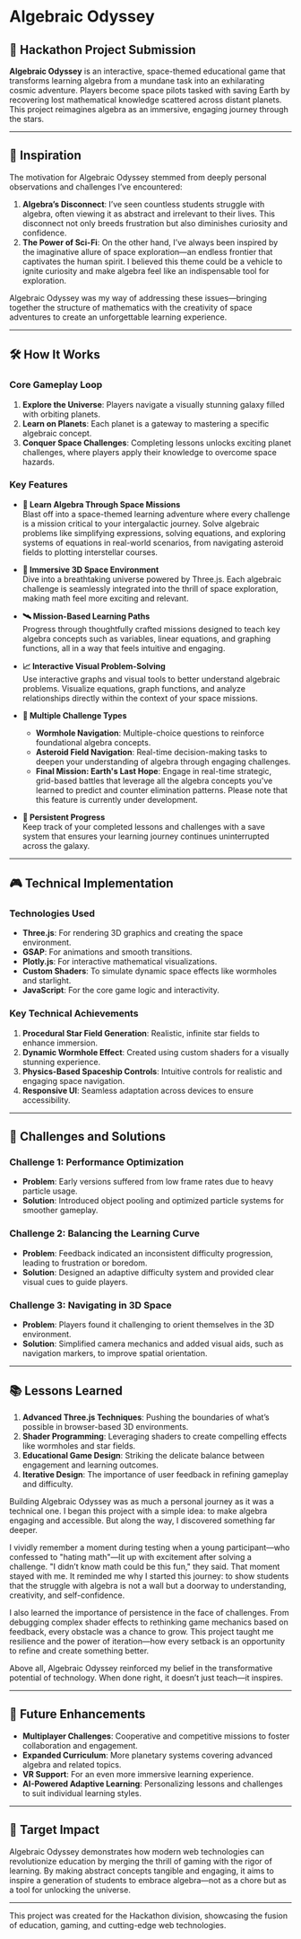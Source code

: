# Algebraic Odyssey

## 🚀 Hackathon Project Submission

**Algebraic Odyssey** is an interactive, space-themed educational game that transforms learning algebra from a mundane task into an exhilarating cosmic adventure. Players become space pilots tasked with saving Earth by recovering lost mathematical knowledge scattered across distant planets. This project reimagines algebra as an immersive, engaging journey through the stars.

---

## 💫 Inspiration

The motivation for Algebraic Odyssey stemmed from deeply personal observations and challenges I’ve encountered:  
1. **Algebra’s Disconnect**: I’ve seen countless students struggle with algebra, often viewing it as abstract and irrelevant to their lives. This disconnect not only breeds frustration but also diminishes curiosity and confidence.  
2. **The Power of Sci-Fi**: On the other hand, I’ve always been inspired by the imaginative allure of space exploration—an endless frontier that captivates the human spirit. I believed this theme could be a vehicle to ignite curiosity and make algebra feel like an indispensable tool for exploration.

Algebraic Odyssey was my way of addressing these issues—bringing together the structure of mathematics with the creativity of space adventures to create an unforgettable learning experience.

---

## 🛠️ How It Works

### Core Gameplay Loop
1. **Explore the Universe**: Players navigate a visually stunning galaxy filled with orbiting planets.
2. **Learn on Planets**: Each planet is a gateway to mastering a specific algebraic concept.
3. **Conquer Space Challenges**: Completing lessons unlocks exciting planet challenges, where players apply their knowledge to overcome space hazards.

### Key Features

- **🚀 Learn Algebra Through Space Missions**  
  Blast off into a space-themed learning adventure where every challenge is a mission critical to your intergalactic journey. Solve algebraic problems like simplifying expressions, solving equations, and exploring systems of equations in real-world scenarios, from navigating asteroid fields to plotting interstellar courses.

- **🌌 Immersive 3D Space Environment**  
  Dive into a breathtaking universe powered by Three.js. Each algebraic challenge is seamlessly integrated into the thrill of space exploration, making math feel more exciting and relevant.

- **🛰️ Mission-Based Learning Paths**  
  Progress through thoughtfully crafted missions designed to teach key algebra concepts such as variables, linear equations, and graphing functions, all in a way that feels intuitive and engaging.

- **📈 Interactive Visual Problem-Solving**  
  Use interactive graphs and visual tools to better understand algebraic problems. Visualize equations, graph functions, and analyze relationships directly within the context of your space missions.

- **🌟 Multiple Challenge Types**  
  - **Wormhole Navigation**: Multiple-choice questions to reinforce foundational algebra concepts.  
  - **Asteroid Field Navigation**: Real-time decision-making tasks to deepen your understanding of algebra through engaging challenges.
  - **Final Mission: Earth's Last Hope**: Engage in real-time strategic, grid-based battles that leverage all the algebra concepts you've learned to predict and counter elimination patterns. Please note that this feature is currently under development.

- **📂 Persistent Progress**  
  Keep track of your completed lessons and challenges with a save system that ensures your learning journey continues uninterrupted across the galaxy.

---

## 🎮 Technical Implementation

### Technologies Used
- **Three.js**: For rendering 3D graphics and creating the space environment.
- **GSAP**: For animations and smooth transitions.
- **Plotly.js**: For interactive mathematical visualizations.
- **Custom Shaders**: To simulate dynamic space effects like wormholes and starlight.
- **JavaScript**: For the core game logic and interactivity.

### Key Technical Achievements
1. **Procedural Star Field Generation**: Realistic, infinite star fields to enhance immersion.
2. **Dynamic Wormhole Effect**: Created using custom shaders for a visually stunning experience.
3. **Physics-Based Spaceship Controls**: Intuitive controls for realistic and engaging space navigation.
4. **Responsive UI**: Seamless adaptation across devices to ensure accessibility.

---

## 🌟 Challenges and Solutions

### Challenge 1: Performance Optimization
- **Problem**: Early versions suffered from low frame rates due to heavy particle usage.  
- **Solution**: Introduced object pooling and optimized particle systems for smoother gameplay.

### Challenge 2: Balancing the Learning Curve
- **Problem**: Feedback indicated an inconsistent difficulty progression, leading to frustration or boredom.  
- **Solution**: Designed an adaptive difficulty system and provided clear visual cues to guide players.

### Challenge 3: Navigating in 3D Space
- **Problem**: Players found it challenging to orient themselves in the 3D environment.  
- **Solution**: Simplified camera mechanics and added visual aids, such as navigation markers, to improve spatial orientation.

---

## 📚 Lessons Learned

1. **Advanced Three.js Techniques**: Pushing the boundaries of what’s possible in browser-based 3D environments.  
2. **Shader Programming**: Leveraging shaders to create compelling effects like wormholes and star fields.  
3. **Educational Game Design**: Striking the delicate balance between engagement and learning outcomes.  
4. **Iterative Design**: The importance of user feedback in refining gameplay and difficulty.

Building Algebraic Odyssey was as much a personal journey as it was a technical one. I began this project with a simple idea: to make algebra engaging and accessible. But along the way, I discovered something far deeper.

I vividly remember a moment during testing when a young participant—who confessed to "hating math"—lit up with excitement after solving a challenge. "I didn’t know math could be this fun," they said. That moment stayed with me. It reminded me why I started this journey: to show students that the struggle with algebra is not a wall but a doorway to understanding, creativity, and self-confidence.

I also learned the importance of persistence in the face of challenges. From debugging complex shader effects to rethinking game mechanics based on feedback, every obstacle was a chance to grow. This project taught me resilience and the power of iteration—how every setback is an opportunity to refine and create something better.

Above all, Algebraic Odyssey reinforced my belief in the transformative potential of technology. When done right, it doesn’t just teach—it inspires.

---

## 🚀 Future Enhancements

- **Multiplayer Challenges**: Cooperative and competitive missions to foster collaboration and engagement.  
- **Expanded Curriculum**: More planetary systems covering advanced algebra and related topics.  
- **VR Support**: For an even more immersive learning experience.  
- **AI-Powered Adaptive Learning**: Personalizing lessons and challenges to suit individual learning styles.

---

## 🎯 Target Impact

Algebraic Odyssey demonstrates how modern web technologies can revolutionize education by merging the thrill of gaming with the rigor of learning. By making abstract concepts tangible and engaging, it aims to inspire a generation of students to embrace algebra—not as a chore but as a tool for unlocking the universe.

---

This project was created for the Hackathon division, showcasing the fusion of education, gaming, and cutting-edge web technologies.
